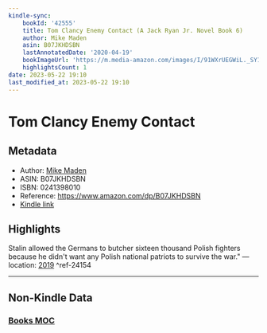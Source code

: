 ```yaml
---
kindle-sync:
    bookId: '42555'
    title: Tom Clancy Enemy Contact (A Jack Ryan Jr. Novel Book 6)
    author: Mike Maden
    asin: B07JKHDSBN
    lastAnnotatedDate: '2020-04-19'
    bookImageUrl: 'https://m.media-amazon.com/images/I/91WXrUEGWiL._SY160.jpg'
    highlightsCount: 1
date: 2023-05-22 19:10
last_modified_at: 2023-05-22 19:10
---
```


# Tom Clancy Enemy Contact

## Metadata

-   Author: [Mike Maden](https://www.amazon.comundefined)
-   ASIN: B07JKHDSBN
-   ISBN: 0241398010
-   Reference: https://www.amazon.com/dp/B07JKHDSBN
-   [Kindle link](kindle://book?action=open&asin=B07JKHDSBN)

## Highlights

Stalin allowed the Germans to butcher sixteen thousand Polish fighters because he didn't want any Polish national patriots to survive the war." — location: [2019](kindle://book?action=open&asin=B07JKHDSBN&location=2019) ^ref-24154

---

## Non-Kindle Data

### [Books MOC](Books%20MOC.md)
